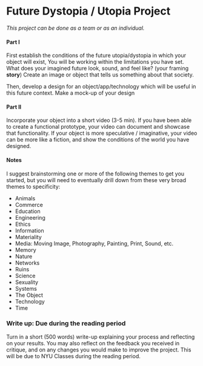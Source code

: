 # Future Dystopia / Utopia Project

_This project can be done as a team or as an individual._

#### Part I
First establish the conditions of the future utopia/dystopia in which your object will exist, You will be working within the limitations you have set. What does your imagined future look, sound, and feel like? (your framing **story**) Create an image or object that tells us something about that society. 

Then, develop a design for an object/app/technology which will be useful in this future context. Make a mock-up of your design

#### Part II
Incorporate your object into a short video (3-5 min). If you have been able to create a functional prototype, your video can document and showcase that functionality. If your object is more speculative / imaginative, your video can be more like a fiction, and show the conditions of the world you have designed. 

#### Notes
I suggest brainstorming one or more of the following themes to get you started, but you will need to eventually drill down from these very broad themes to specificity:

*   Animals
*   Commerce
*   Education
*   Engineering
*   Ethics
*   Information
*   Materiality
*   Media: Moving Image, Photography, Painting, Print, Sound, etc.
*   Memory
*   Nature
*   Networks
*   Ruins
*   Science
*   Sexuality
*   Systems
*   The Object
*   Technology
*   Time

### Write up: Due during the reading period 

Turn in a short (500 words) write-up explaining your process and reflecting on your results. You may also reflect on the feedback you received in critique, and on any changes you would make to improve the project. This will be due to NYU Classes during the reading period. 
